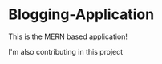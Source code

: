 # Blogging-Application
This is the MERN based application!

I'm  also contributing in this project 
